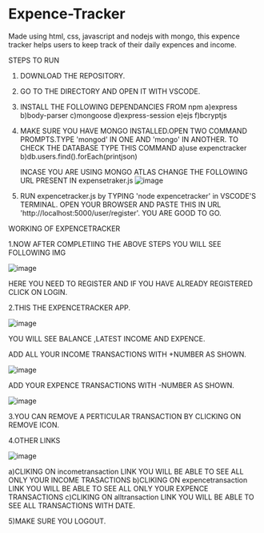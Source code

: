 # Expence-Tracker
Made using html, css, javascript and nodejs with mongo, this expence tracker helps users to keep track of their daily expences and income.


STEPS TO RUN

1. DOWNLOAD THE REPOSITORY.

2. GO TO THE DIRECTORY AND OPEN IT WITH VSCODE.

3. INSTALL THE FOLLOWING DEPENDANCIES FROM npm
    a)express
    b)body-parser
    c)mongoose
    d)express-session
    e)ejs
    f)bcryptjs
    
4. MAKE SURE YOU HAVE MONGO INSTALLED.OPEN TWO COMMAND PROMPTS.TYPE 'mongod' IN ONE AND 'mongo' IN ANOTHER.
    TO CHECK THE DATABASE TYPE THIS COMMAND 
    a)use expenctracker
    b)db.users.find().forEach(printjson)
    
   INCASE YOU ARE USING MONGO ATLAS CHANGE THE FOLLOWING URL PRESENT IN expensetraker.js
   ![image](https://user-images.githubusercontent.com/67545429/97851624-9b320080-1d1b-11eb-9a0c-817e93768b08.png)
    
 5. RUN expencetracker.js by TYPING 'node expencetracker' in VSCODE'S TERMINAL.
    OPEN YOUR BROWSER AND PASTE THIS IN URL 'http://localhost:5000/user/register'.
    YOU ARE GOOD TO GO.


WORKING OF EXPENCETRACKER

1.NOW AFTER COMPLETIING THE ABOVE STEPS YOU WILL SEE FOLLOWING IMG

  ![image](https://user-images.githubusercontent.com/67545429/97854775-ebab5d00-1d1f-11eb-8530-200a37c20d6c.png)
  
   HERE YOU NEED TO REGISTER AND IF YOU HAVE ALREADY REGISTERED CLICK ON LOGIN.

2.THIS THE EXPENCETRACKER APP.

  ![image](https://user-images.githubusercontent.com/67545429/97854815-f82fb580-1d1f-11eb-8dd5-a9697e0ba15a.png)

  YOU WILL SEE BALANCE ,LATEST INCOME AND EXPENCE.

ADD ALL YOUR INCOME TRANSACTIONS WITH +NUMBER AS SHOWN.

![image](https://user-images.githubusercontent.com/67545429/97854874-07166800-1d20-11eb-8cb3-adf311ae1484.png)

ADD YOUR EXPENCE TRANSACTIONS WITH -NUMBER AS SHOWN.

   ![image](https://user-images.githubusercontent.com/67545429/97854915-14cbed80-1d20-11eb-8503-043adb3bfb6a.png)
   
3.YOU CAN REMOVE A PERTICULAR TRANSACTION BY CLICKING ON REMOVE ICON.

4.OTHER LINKS

![image](https://user-images.githubusercontent.com/67545429/97854969-20b7af80-1d20-11eb-96b2-4412d332ce12.png)

a)CLIKING ON incometransaction LINK YOU WILL BE ABLE TO SEE ALL ONLY YOUR INCOME TRASACTIONS 
b)CLIKING ON expencetransaction LINK YOU WILL BE ABLE TO SEE ALL ONLY YOUR EXPENCE TRANSACTIONS 
c)CLIKING ON alltransaction LINK YOU WILL BE ABLE TO SEE ALL TRANSACTIONS WITH DATE.

5)MAKE SURE YOU LOGOUT.
